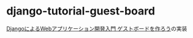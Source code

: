 # django-tutorial-guest-board
[DjangoによるWebアプリケーション開発入門 ゲストボードを作ろう](https://eiry.bitbucket.io/tutorials/guest_board/index.html)の実装
